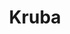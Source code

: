 ---
layout: place
title: "Kruba"
permalink: /district-of-columbia/washington/kruba.html
stateAbbr: DC
stateName: District of Columbia
cityName: Washington
place_id: ChIJGYRr_9C5t4kRVgyzuVBkCRg
photos:
  - >-
    AUy1YQ0ZJw14II_lj0WDNhUzRS01STg9AQD_QNQ6xE2ovZT1I1-2PJdvILLjvpzWIfAjLVpoiuuEjF3GapsOHUFTy94QeGSRGV92627LrNYpJsm3Tf2MrXKqtxjGgBVvlxdoxR0cUM2wTe9wn4vkgH8c-9wyIcwwLhwKw622_FjrGoRoIWYPQjaFEfsyhiy_cj4P-2upL5kATfhQSNxV3N6Fh1I0WBBMGGLaFx7bA0PQxPbtlKu0XiJMAvUyr6rwQAp7S0ODhtHrfW28Rw95EgYVS2HGGWW31-J8nYq7E049g2SCbKaxszsfijT3lKSVbPVJ4sG3cQK0I8tYzNfA43m30--DrjBpy8K301mu8PfJf0mbWqjQay8Dl0fU6bZlP6Xm06vNVwNO3dul1cyJHycLARVLyMEwYdv0GlLP8ROqgb0
  - >-
    AUy1YQ3eEATzKolOoxUYpYPuC1trp-dZhcZ5sUntqLwbl-HzzR1G8xENgkp9_DHF-omuU9jxvPbz679EZfnS1wfkVamS_Tf3yHTiR_3kqztA67qaRluH2pgpMP7QodJNHmWkQ8Btz8Nc17HKeoMg4bPpCa4GlLvladVwX56cq4FP7gVPPcm0KHQIpekT21azI3GEuVBBTv3QdWnVwUEgMj8nziOqVqdS1iMq4r_JK-eL9sn1kqASKG_8w5iNs8VXboMav5dZL613Wd7SGBg0kULXh1YT7Pxi-iSA1CdPS3FhTWA417W0XGvAgHSY5GDE0guB9M6EJtNQOi9C5tgWjQXb4uhByR0CHVgOD4W012W9QLmxoUcQ-nERGgGSJRYW0V-eRzdjZBjcyj1gShz4twrlUMEHrOSvgYeniz4P6pUBP88LXg
  - >-
    AUy1YQ36a-C16DQdXxMZUmP69ae7KuWRRMYxAAplrB3XC9hmvcKeK2eHKjibRUajxWWTlIlInpofa9nqU7t28pD9ogvKg64dj_UlMP7hUsUtSlvaooO_-0CZkh4Kd3DMX3wd30_QDaMdfsKVSFwaEHZGdhmGaeEHiN5GmfnOg-s5VZ0Gg_bNYBAKAS7-Sc65PK1I3PTVMf8NqKSQp969T78eTmlCWOrGE6axpkBO2thTdA76A7Cj_Ar7mWx0zTUqKJIcnp1ebCdm7Lf2gjHzutDmN7mZfAjHhu8mwdDLwCd8Zk6BXoOPa5wdLXPz05kKuo3RabjqnLKd4Vpw5XwwSMZCVCUFSHIWm1GueiPbO_206ABlqvdz1x9oOrBrhe6LNL7dyigztRgRYUUE5c722fhbHRPmyXGy9cjfmxbedsE5EBOy5w
  - >-
    AUy1YQ3rMDaqn_2UpDSzVh8gXrRQoEXpq18kqq5Sx-xaaeITVCTOjC9Fw4h8Bi2CunfxYsb8fohE8q9jU_A_kc7KkcV6gSA4p2VSzDVlGXP8nf0I_50OQ_yudMc6tWErCqlgFlQTUFQSHNtavszGl2hc47CTbyiZq6Lo4HRRsLYygxlecYux_VhbVeQFmn77tJNVw_eJYMKUC9N6L8Qx8KMHgi1oHCKI3q5s7MVeirHU2cLpokb4BZRtV-dYFe0ovHILaXUP9_O9VEk94nNxzXSaeupk2xqfy7ijLQSJSIJmuQqjnD0c170j8vY5cRXclcFtg11uLnP7MItkogEqIG6DDIfbq48_Cs165IhWXAXlUnLZovvjYJgiG72wlRcULiHF1lINxh1iPYWfEmjuIlpZCNErFMzulEC4dZ03AZ_4SuFbHg
  - >-
    AUy1YQ23HAtjohNNBdi9Hz-3d7cmApgau0J3FGRS0Yp80QvOb_m9PLbRf6AdnQtDIv1R99OxfOm7kf7D5XWpbFYf6ZUIMhO_TyK6Hjqkmd3v7EjShEDjmJaRIVthik-PoZ4VcQRkxDS4ql2yxSgdF8HoEfay4sPX1vMT32cT7o-9pmJBf1lSR3_7tM0FBJhlJ2cOqe2pE7kQiHDmPWpbPQ1Xc9wvn7EvuLV2uo9fLiQm75yYOPATbAMDDiJeUdz1lCgU8of-NmqpN7cOFO4jqSUUZS366__Pvb7LkSo1gcuEFZXKE5Rq0dDdaE90UI-aQOFneOq8cx9CMtS6cqjOEGJKLxGM1t0RGqnMCYoW5bVt13yVdXK6pIZFu5CIpJWDdot3uCHLeRQBmuD-BouhC_vPOiwBnaAMhp5-xafA9wL4eLUlpA
  - >-
    AUy1YQ0z0Wd9KeWEPJgjGTPJ89jrpuhSDMfzBnAGwDAPxfxrQEFboRwZx_1miFsptVMn2mQ4DadsiiEgDBUZOMkyidXHLeNXHojXNjRl2tiBWlgU57oDlqJkY6LuEBEYv44L1fnl178RQDo6bb6jCGlLuZuxcrnD3N6bElb3yRQ_vlYa4RTEcSnAvs4QC_YDqcXQaB2Qaj2nG-YMmKtosMsvAHd1Ni4VqWWpgRX-PXOwf1B3-_-CL6e4r9CrdRilCMes_-E_hmq0X280NzJlpXeR3RrCyGjYa2R8tShu14Xs5-X2kZpq2A7weWzCpHB_fJafNy23z2tM9zXf3mspRQWIehjaGC8i6k6c07szNUtt8n96kJJysCddVBoRqHD65TdvhlWEp56srCcdy4LytlJijoq95HSkrLgYU9SyuhnfBCMQHWI
  - >-
    AUy1YQ1lHpB3f0bCvfnddDXh68lVxXVjpvg2V6dBHanyM2GsPZbuOjWgKFKagTN7vrm8EBELZp-SatBieS8mxk5R3MFaMyU6VWuP-63K8HuomkC2hoh_DTVnuYRrIYNh4ab5YMYfY0q8rAT9xPI7_JiO_YAGBwbqx7f-IQnzJWGRh97X8CtkmtpqL5ZszPLub1RU1n2_lC3iGgJFjJfEVCLhWWlC_h82AE32JqPgTYAw-9LbZBnS65y0nT16enDXGELZuF4YbntEBeGYnMIVYY0-fHduIpKMA_Eo0H21q7HvUpNFIg9A-EWWcgQr7SqCiCO0WPJWekiJjHARonn1UUIz8AP8TJ1eEg57OQXeVZLFZakKXJic3ckUseoF1B6tmXa5sRyQ3yI0q5XLEOmy_Gk1KoQw1FmmiRphna9p_PBoOhfjID-O
  - >-
    AUy1YQ1fOVgSeA4o-EG8G3M6itBkoz7PsiCNBZeW8onpxenw6DyS0hMHIZ8yVAL67QsIDREgZNJzLrTDOIx9dwKxXoprwpP1oo43yL07eKidmstW30va3DkJ2oa_grz2YgMF6GCf8OnnZEdcgva6G9BUAtIcx6pGGYFxhCoE6Oi_GV-4Z-uF_Y7aR_5jcREldJ1nFQ__TrgpKILaHodIRPF5EXOg8vcCmL1RpZ4Og1IZIqYMvVNEwBaYmniGkI8ZL2z0P5ZMk96AsRrjUBiOJ6M73q8doa8ZL6JMXRs6rF5Cybw6EU-0DqFB-J04VJ91cnn8CvyYLCJrPr0CCrAd6p5N4ZMJf1jnFwHRgloJe1RCtLuOPxy9zG228IY81BrxiiuryrhlIlNkCX6jSPpPiLHCaUurqk5rJHgQKl7b8tB5cEUzUpyz
  - >-
    AUy1YQ0Izl016RDvywB0HO0WjMXTn6RBoXbCxW0yAl5yErfc78xffxGo4r4i6E2FCbGcLVsN_3_1j601EWktI_NW2QcvJTmRIq_BbzM29lyWAe3M6RZBSiO5UusJSEs5SPnV8_o1gK9-68gf89-LKRG1I8gkUhasoEHFAxpPUueLC6s6LqLTy8U_CJP71cRjovxLahO6qjps8O1CleKhHvgl6VUmSlY21DyDp30ZegjDtPZMILL6nMBHRvjwhgfyvvd_am0L19VyxAxyygChK-c0NziCn2fyb5kheWKP15INLxRmd-HLi7V-d0le823KGERGUF4xu-Qz4I4il2XCxorx3B23bpnZEzicgBFzsHjCK49yFr1k2PSTj8s9YrRZYpLgYhfupOXq0YhJSXaB50buJKo4i44aZmQ-85z8RW6Eov8
  - >-
    AUy1YQ2wdcHOWEf70SqCspcYYfB-Aq_3y1I6_DL0hPVZp8oFT_9W1ftSd1Z8nU-3BsXjsbLwSnHuQGIJhQOdx9aZCwfKZv94yXGrCXdgI_mPy1qTGrjQa9gJnvFP--Ladj-FXv20O9EA_jepNILH938Ab-WAf3gWKyTm4RpvwKz1i1kuyy5Mdhh04KjnG4yTrQ7d1nTVevRsuk5gqHP6UCRwMeGgvyKgj4TwEZVxDSDPq76xluk-M_gYaP-WIhiXeoYrkYkZKRULkEsnuO0IsS3sjd2Qjr_6s2mpABEYvTL-5ExrgG4B7mujHrWsV-OPLM271A4nHHwPtJlH8MAeB7prOhQmG7r4JbO2ijLBk5SkpecrAEMBfmyXP32OLvos64Ov2w1-QgF2a9TbK8Vh9rmvbtl3UMVI6NoKkK9wNqcImedyrJ_p
address: 300 Water St SE, Washington, DC 20003, USA
street: 300 Water St SE
city: Washington
state: DC
zip: '20003'
country: USA
neighborhood: Navy Yard
latitude: '38.873994'
longitude: '-77.001707'
accessibility_options:
  wheelchairAccessibleEntrance: true
  wheelchairAccessibleRestroom: true
  wheelchairAccessibleSeating: true
business_status: OPERATIONAL
name: Kruba
google_maps_links:
  directionsUri: >-
    https://www.google.com/maps/dir//''/data=!4m7!4m6!1m1!4e2!1m2!1m1!1s0x89b7b9d0ff6b8419:0x18096450b9b30c56!3e0
  placeUri: https://maps.google.com/?cid=1732025829576346710
  writeAReviewUri: >-
    https://www.google.com/maps/place//data=!4m3!3m2!1s0x89b7b9d0ff6b8419:0x18096450b9b30c56!12e1
  reviewsUri: >-
    https://www.google.com/maps/place//data=!4m4!3m3!1s0x89b7b9d0ff6b8419:0x18096450b9b30c56!9m1!1b1
  photosUri: >-
    https://www.google.com/maps/place//data=!4m3!3m2!1s0x89b7b9d0ff6b8419:0x18096450b9b30c56!10e5
primary_type: Sushi Restaurant
opening_hours:
  regular: null
  current: null
secondary_opening_hours:
  regular:
    weekdayDescriptions: null
    type: null
  current:
    weekdayDescriptions: null
    type: null
phone: (202) 484-0234
price_level: PRICE_LEVEL_MODERATE
price_range: $10 &mdash; 20
rating: '4.0'
rating_count: 473
website: http://krubathai.com/
description: >-
  Thai dishes, sushi & sashimi served amid teak tables, carved-wood decor & a
  convivial bar scene.
reviews:
  - ChdDSUhNMG9nS0VJQ0FnSUNYMjhLcDdnRRAB
  - ChdDSUhNMG9nS0VJQ0FnSUNicHI2a3J3RRAB
  - ChdDSUhNMG9nS0VJQ0FnTUNRdF82STlRRRAB
  - ChZDSUhNMG9nS0VJQ0FnSUNmcGFpX1h3EAE
  - ChdDSUhNMG9nS0VJQ0FnSURWMmNiTTR3RRAB
parking_options: {}
payment_options:
  acceptsCreditCards: true
  acceptsDebitCards: true
  acceptsNfc: true
allow_dogs: null
curbside_pickup: null
delivery: true
dine_in: true
good_for_children: true
good_for_groups: true
good_for_sports: null
live_music: false
menu_for_children: false
outdoor_seating: true
reservable: true
restroom: true
serves_beer: true
serves_breakfast: false
serves_brunch: false
serves_cocktails: true
serves_coffee: true
serves_dinner: true
serves_dessert: true
serves_lunch: true
serves_vegetarian_food: true
serves_wine: true
takeout: true

---